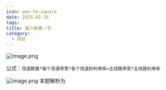 ```yaml
---
icon: pen-to-square
date: 2025-02-25
tags: 
title: 第六章第一节
category:
  - 项目
---
```

![image.png](https://cdn.jsdelivr.net/gh/fakeppa/blog-img/20250225144326.png)

公式：`信道数量*每个信道带宽*各个信道的利用率=主线路带宽*主线路利用率`

![image.png](https://cdn.jsdelivr.net/gh/fakeppa/blog-img/20250226123423.png)
本题解析为

